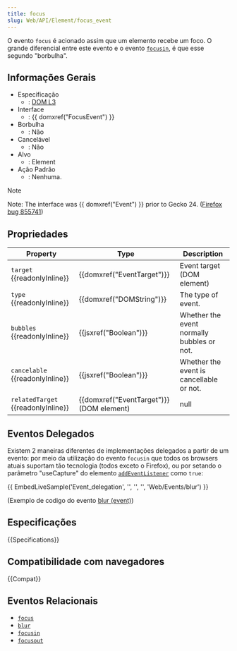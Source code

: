 ```yaml
---
title: focus
slug: Web/API/Element/focus_event
---
```


O evento `focus` é acionado assim que um elemento recebe um foco. O grande diferencial entre este evento e o evento [`focusin`](/pt-BR/docs/Mozilla_event_reference/focusin), é que esse segundo "borbulha".

## Informações Gerais

- Especificação
  - : [DOM L3](https://www.w3.org/TR/DOM-Level-3-Events/#event-type-focus)
- Interface
  - : {{ domxref("FocusEvent") }}
- Borbulha
  - : Não
- Cancelável
  - : Não
- Alvo
  - : Element
- Ação Padrão
  - : Nenhuma.

> [!NOTE]
> Note: The interface was {{ domxref("Event") }} prior to Gecko 24. ([Firefox bug 855741](https://bugzil.la/855741))

## Propriedades

| Property                           | Type                                     | Description                                |
| ---------------------------------- | ---------------------------------------- | ------------------------------------------ |
| `target` {{readonlyInline}}        | {{domxref("EventTarget")}}               | Event target (DOM element)                 |
| `type` {{readonlyInline}}          | {{domxref("DOMString")}}                 | The type of event.                         |
| `bubbles` {{readonlyInline}}       | {{jsxref("Boolean")}}                    | Whether the event normally bubbles or not. |
| `cancelable` {{readonlyInline}}    | {{jsxref("Boolean")}}                    | Whether the event is cancellable or not.   |
| `relatedTarget` {{readonlyInline}} | {{domxref("EventTarget")}} (DOM element) | null                                       |

## Eventos Delegados

Existem 2 maneiras diferentes de implementações delegados a partir de um evento: por meio da utilização do evento `focusin` que todos os browsers atuais suportam tão tecnologia (todos exceto o Firefox), ou por setando o parâmetro "useCapture" do elemento [`addEventListener`](/pt-BR/docs/DOM/element.addEventListener) como `true`:

{{ EmbedLiveSample('Event_delegation', '', '', '', 'Web/Events/blur') }}

(Exemplo de codigo do evento [blur (event)](/pt-BR/docs/Web/Events/blur))

## Especificações

{{Specifications}}

## Compatibilidade com navegadores

{{Compat}}

## Eventos Relacionais

- [`focus`](/pt-BR/docs/Web/API/Element/focus_event)
- [`blur`](/pt-BR/docs/Web/API/Element/blur_event)
- [`focusin`](/pt-BR/docs/Web/API/Element/focusin_event)
- [`focusout`](/pt-BR/docs/Web/API/Element/focusout_event)
